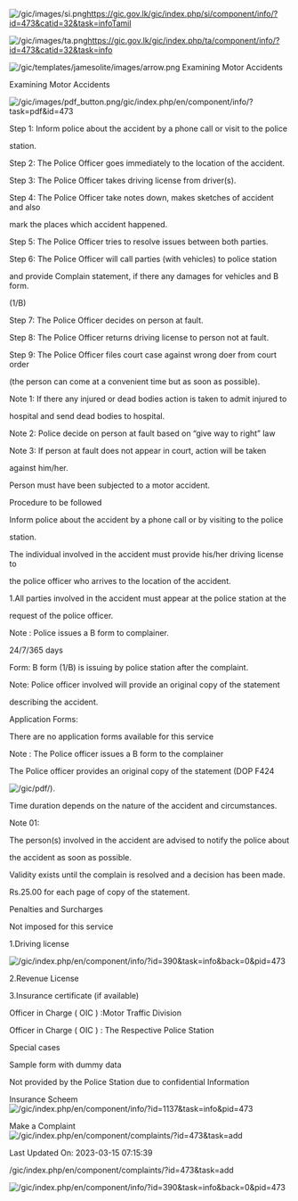 <!-- Source: https://gic.gov.lk/gic/index.php/en/component/info/?id=473&catid=32&task=info -->

![/gic/images/si.png](/gic/images/si.png)https://gic.gov.lk/gic/index.php/si/component/info/?id=473&catid=32&task=infoTamil

![/gic/images/ta.png](/gic/images/ta.png)https://gic.gov.lk/gic/index.php/ta/component/info/?id=473&catid=32&task=info

![/gic/templates/jamesolite/images/arrow.png](/gic/templates/jamesolite/images/arrow.png) Examining Motor Accidents

Examining Motor Accidents

![/gic/images/pdf_button.png](/gic/images/pdf_button.png)/gic/index.php/en/component/info/?task=pdf&id=473

Step 1: Inform police about the accident by a phone call or visit to the police

station.

Step 2: The Police Officer goes immediately to the location of the accident.

Step 3: The Police Officer takes driving license from driver(s).

Step 4: The Police Officer take notes down, makes sketches of accident and also

mark the places which accident happened.

Step 5: The Police Officer tries to resolve issues between both parties.

Step 6: The Police Officer will call parties (with vehicles) to police station

and provide Complain statement, if there any damages for vehicles and B form.

(1/B)

Step 7: The Police Officer decides on person at fault.

Step 8: The Police Officer returns driving license to person not at fault.

Step 9: The Police Officer files court case against wrong doer from court order

(the person can come at a convenient time but as soon as possible).

Note 1: If there any injured or dead bodies action is taken to admit injured to

hospital and send dead bodies to hospital.

Note 2: Police decide on person at fault based on “give way to right” law

Note 3: If person at fault does not appear in court, action will be taken

against him/her.

Person must have been subjected to a motor accident.

Procedure to be followed

Inform police about the accident by a phone call or by visiting to the police

station.

The individual involved in the accident must provide his/her driving license to

the police officer who arrives to the location of the accident.

1.All parties involved in the accident must appear at the police station at the

request of the police officer.

Note : Police issues a B form to complainer.

24/7/365 days

Form: B form (1/B) is issuing by police station after the complaint.

Note: Police officer involved will provide an original copy of the statement

describing the accident.

Application Forms:

There are no application forms available for this service

Note : The Police officer issues a B form to the complainer

The Police officer provides an original copy of the statement (DOP F424

![/gic/pdf/](/gic/pdf/)).

Time duration depends on the nature of the accident and circumstances.

Note 01:

The person(s) involved in the accident are advised to notify the police about

the accident as soon as possible.

Validity exists until the complain is resolved and a decision has been made.

Rs.25.00 for each page of copy of the statement.

Penalties and Surcharges

Not imposed for this service

1.Driving license

![/gic/index.php/en/component/info/?id=390&task=info&back=0&pid=473](/gic/index.php/en/component/info/?id=390&task=info&back=0&pid=473)

2.Revenue License

3.Insurance certificate (if available)

Officer in Charge ( OIC ) :Motor Traffic Division

Officer in Charge ( OIC ) : The Respective Police Station

Special cases

Sample form with dummy data

Not provided by the Police Station due to confidential Information

Insurance Scheem ![/gic/index.php/en/component/info/?id=1137&task=info&pid=473](/gic/index.php/en/component/info/?id=1137&task=info&pid=473)

Make a Complaint ![/gic/index.php/en/component/complaints/?id=473&task=add](/gic/index.php/en/component/complaints/?id=473&task=add)

Last Updated On: 2023-03-15 07:15:39

/gic/index.php/en/component/complaints/?id=473&task=add

![/gic/index.php/en/component/info/?id=390&task=info&back=0&pid=473](/gic/index.php/en/component/info/?id=390&task=info&back=0&pid=473)